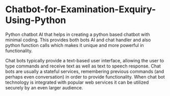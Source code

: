 # Chatbot-for-Examination-Exquiry-Using-Python
Python chatbot AI that helps in creating a python based chatbot with minimal coding. This provides both bots AI and chat handler and also python function calls which makes it unique and more powerful in functionality.

Chat bots typically provide a text-based user interface, allowing the user to type commands and receive text as well as text to speech response. Chat bots are usually a stateful services, remembering previous commands (and perhaps even conversation) in order to provide functionality. When chat bot technology is integrated with popular web services it can be utilized securely by an even larger audience.
